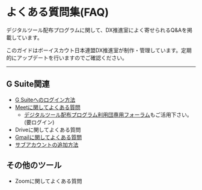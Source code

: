 # よくある質問集(FAQ)

デジタルツール配布プログラムに関して、DX推進室によく寄せられるQ&Aを掲載しています。

このガイドはボーイスカウト日本連盟DX推進室が制作・管理しています。定期的にアップデートを行いますのでご確認ください。

-------

## G Suite関連

- [G Suiteへのログイン方法](gsuite/howtologin.md)
- [Meetに関してよくある質問](web-meeting-guide/meet/GoogleMeet-faq.md)
	- [デジタルツール配布プログラム利用団専用フォーラム](https://groups.google.com/u/2/a/meet.scout.jp/g/users-group)もご活用下さい。(要ログイン)
- Driveに関してよくある質問
- [Gmailに関してよくある質問](gmail/faq/index.md)
- [サブアカウントの追加方法](gsuite/sub_accounts/)

## その他のツール
- Zoomに関してよくある質問